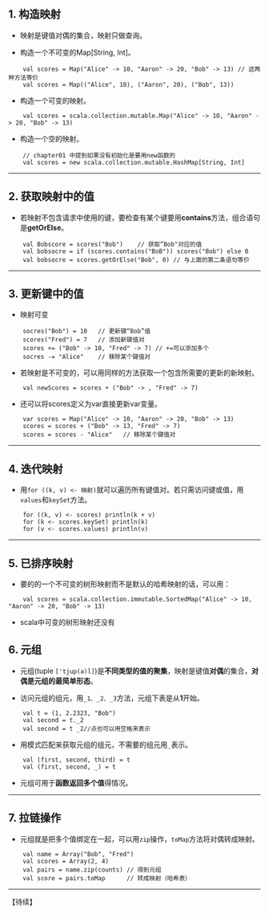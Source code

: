 

## 1. 构造映射

+ 映射是键值对偶的集合，映射只做查询。

+ 构造一个不可变的Map[String, Int]。
```
	val scores = Map("Alice" -> 10, "Aaron" -> 20, "Bob" -> 13) // 这两种方法等价
	val scores = Map(("Alice", 10), ("Aaron", 20), ("Bob", 13))     
```

+ 构造一个可变的映射。
```
	val scores = scala.collection.mutable.Map("Alice" -> 10, "Aaron" -> 20, "Bob" -> 13)
```

+ 构造一个空的映射。
```
	// chapter01 中提到如果没有初始化是要用new函数的
	val scores = new scala.collection.mutable.HashMap[String, Int]
```


----------


## 2. 获取映射中的值

+ 若映射不包含请求中使用的键，要检查有某个键要用**contains**方法，组合语句是**getOrElse**。
```
	val Bobscore = scores("Bob")    // 获取“Bob"对应的值
	val bobsocre = if (scores.contains("BoB")) scores("Bob") else 0
	val bobsocre = scores.getOrElse("Bob", 0) // 与上面的第二条语句等价
```


----------


## 3. 更新键中的值

+ 映射可变
```
	socres("Bob") = 10   // 更新键“Bob”值
	scores("Fred") = 7   // 添加新键值对
	scores += ("Bob" -> 10, "Fred" -> 7) // +=可以添加多个
	socres -= "Alice"    // 移除某个键值对
```

+ 若映射是不可变的，可以用同样的方法获取一个包含所需要的更新的新映射。
```
	val newScores = scores + ("Bob" -> , "Fred" -> 7)
```

+ 还可以将scores定义为var直接更新var变量。
```
	var scores = Map("Alice" -> 10, "Aaron" -> 20, "Bob" -> 13)
	scores = scores + ("Bob" -> 13, "Fred" -> 7)
	scores = scores - "Alice"   // 移除某个键值对
```        


----------


## 4. 迭代映射

+ 用`for ((k, v) <- 映射)`就可以遍历所有键值对。若只需访问键或值，用`values`和`keySet`方法。
```
	for ((k, v) <- scores) println(k + v)
	for (k <- scores.keySet) println(k)
	for (v <- scores.values) println(v)
```


----------

## 5. 已排序映射
+ 要的的一个不可变的树形映射而不是默认的哈希映射的话，可以用：
```
	val scores = scala.collection.immutable.SortedMap("Alice" -> 10, "Aaron" -> 20, "Bob" -> 13)
```

+ scala中可变的树形映射还没有

## 6. 元组

+ 元组(tuple `['tjup(ə)l]`)是**不同类型的值的聚集**，映射是键值**对偶**的集合，**对偶是元组的最简单形态**。

+ 访问元组的组元，用`_1、_2、_3`方法，元组下表是从**1**开始。
```
	val t = (1, 2.2323, "Bob")
	val second = t._2
	val second = t _2//点也可以用空格来表示
```

+ 用模式匹配来获取元组的组元，不需要的组元用`_`表示。
```
	val (first, second, third) = t
	val (first, second, _) = t
```

+ 元组可用于**函数返回多个值**得情况。


----------


## 7. 拉链操作

+ 元组就是把多个值绑定在一起，可以用`zip`操作，`toMap`方法将对偶转成映射。
```
	val name = Array("Bob", "Fred")
	val scores = Array(2, 4)
	val pairs = name.zip(counts) // 得到元组
	val score = pairs.toMap      // 转成映射（哈希表）
```


----------
【待续】

